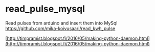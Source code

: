 # read_pulse_mysql
Read pulses from arduino and insert them into MySql https://github.com/mika-koivusaari/read_kwh_pulse

[http://timpramist.blogspot.fi/2016/05/making-python-daemon.html](http://timpramist.blogspot.fi/2016/05/making-python-daemon.html)

